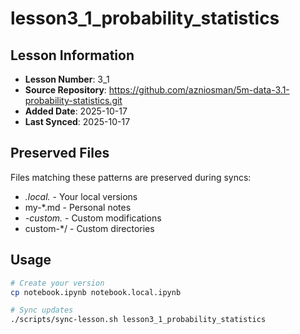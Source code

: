 # lesson3_1_probability_statistics

## Lesson Information
- **Lesson Number**: 3_1
- **Source Repository**: https://github.com/azniosman/5m-data-3.1-probability-statistics.git
- **Added Date**: 2025-10-17
- **Last Synced**: 2025-10-17

## Preserved Files
Files matching these patterns are preserved during syncs:
- *.local.* - Your local versions
- my-*.md - Personal notes
- *-custom.* - Custom modifications
- custom-*/ - Custom directories

## Usage
```bash
# Create your version
cp notebook.ipynb notebook.local.ipynb

# Sync updates
./scripts/sync-lesson.sh lesson3_1_probability_statistics
```
